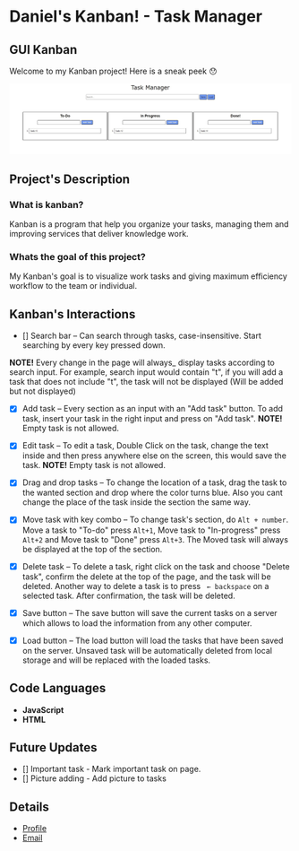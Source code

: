 # Daniel's Kanban! - Task Manager

## GUI Kanban

Welcome to my Kanban project! Here is a sneak peek 😯

![Example](./solution/images/kanban.jpg)

## Project's Description

### What is kanban?

Kanban is a program that help you organize your tasks, managing them and improving services that deliver knowledge work. 

### Whats the goal of this project?

My Kanban's goal is to visualize work tasks and giving maximum efficiency workflow to the team or individual.

## Kanban's Interactions

 - [] Search bar – Can search through tasks, case-insensitive. Start searching by every key pressed down. 

**NOTE!** Every change in the page will always_ display tasks according to search input. For example, search input would contain "t", if you will add a task that does not include "t", the task will not be displayed (Will be added but not displayed)  

 - [x] Add task – Every section as an input with an "Add task" button. To add task, insert your task in the right input and press on "Add task". **NOTE!** Empty task is not allowed.

 - [x] Edit task – To edit a task, Double Click on the task, change the text inside and then press anywhere else on the screen, this would save the task. **NOTE!** Empty task is not allowed.

 - [x] Drag and drop tasks – To change the location of a task, drag the task to the wanted section and drop where the color turns blue. Also you cant change the place of the task inside the section the same way.

 - [x] Move task with key combo – To change task's section, do `Alt + number`. Move a task to "To-do" press `Alt+1`, Move task to "In-progress" press `Alt+2` and Move task to "Done" press `Alt+3`. The Moved task will always be displayed at the top of the section.

 - [x] Delete task – To delete a task, right click on the task and choose "Delete task", confirm the delete at the top of the page, and the task will be deleted. Another way to delete a task is to press ` ← backspace` on a selected task. After confirmation, the task will be deleted. 

 - [x] Save button – The save button will save the current tasks on a server which allows to load the information from any other computer.

 - [x] Load button – The load button will load the tasks that have been saved on the server. Unsaved task will be automatically deleted from local storage and will be replaced with the loaded tasks. 

 ## Code Languages

 - **JavaScript**
 - **HTML**

 ## Future Updates

 - [] Important task - Mark important task on page.
 - [] Picture adding - Add picture to tasks

 ## Details

 - [Profile](https://github.com/DanielPhilosoph "My Github")
 - [Email](mailto:danielph9@gmail.com )



